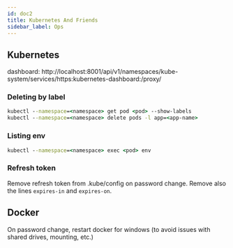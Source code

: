 ```yaml
---
id: doc2
title: Kubernetes And Friends
sidebar_label: Ops
---
```


## Kubernetes

dashboard: http://localhost:8001/api/v1/namespaces/kube-system/services/https:kubernetes-dashboard:/proxy/

### Deleting by label

```cmd
kubectl --namespace=<namespace> get pod <pod> --show-labels
kubectl --namespace=<namespace> delete pods -l app=<app-name>
```

### Listing env

```cmd
kubectl --namespace=<namespace> exec <pod> env
```

### Refresh token

Remove refresh token from .kube/config on password change. Remove also the lines `expires-in` and `expires-on`.

## Docker

On password change, restart docker for windows (to avoid issues with shared drives, mounting, etc.)
